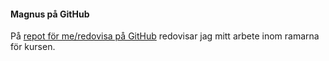 #### Magnus på GitHub

På [repot för me/redovisa på GitHub](https://github.com/mbjvs/oophp) redovisar jag mitt arbete inom ramarna för kursen.
